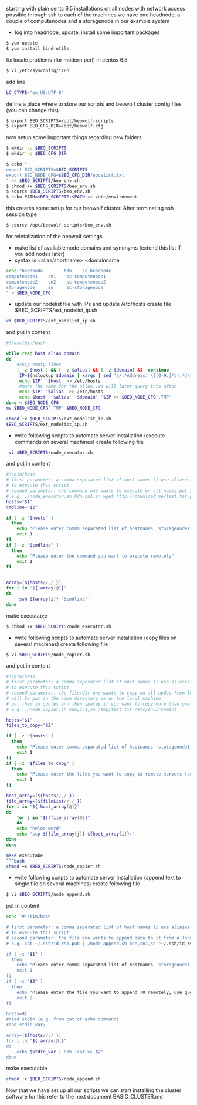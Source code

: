 starting with plain cents 6.5 installations on all nodes with network access possible through ssh to each of the machines
we have one headnode, a couple of computenodes and a storagenode in our example system


* log into headnode, update, install some important packages
```bash
$ yum update
$ yum install bind-utils
```
fix locale problems (for modern perl) in centos 6.5
```bash
$ vi /etc/sysconfig/i18n
```
add line
```bash
LC_CTYPE="en_US.UTF-8"
```

define a place where to store our scripts and beowolf cluster config files (you can change this)
```bash
$ export BEO_SCRIPTS=/opt/beowolf-scripts
$ export BEO_CFG_DIR=/opt/beowolf-cfg
```

now setup some important things regarding new folders
```bash
$ mkdir -p $BEO_SCRIPTS
$ mkdir -p $BEO_CFG_DIR

$ echo "
export BEO_SCRIPTS=$BEO_SCRIPTS
export BEO_NODE_CFG=$BEO_CFG_DIR/nodelist.txt
" >> $BEO_SCRIPTS/beo_env.sh
$ chmod +x $BEO_SCRIPTS/beo_env.sh
$ source $BEO_SCRIPTS/beo_env.sh
$ echo PATH=$BEO_SCRIPTS:$PATH >> /etc/environment
```

this creates some setup for our beowolf cluster.
After terminating ssh session type
```bash
$ source /opt/beowolf-scripts/beo_env.sh
```
for reintalization of the beowolf settings

* make list of available node domains and synonyms (extend this list if you add nodes later)
* syntax is <hostname> <alias/shortname> <domainname
	
```bash
echo "headnode        hdn    sc-headnode  
computenode1    cn1    sc-computenode1
computenode2    cn2    sc-computenode2
storagenode     sn     sc-storagenode
" > $BEO_NODE_CFG
```

* update our nodelist file with IPs and update /etc/hosts
create file $BEO_SCRIPTS/ext_nodelist_ip.sh 

```bash
vi $BEO_SCRIPTS/ext_nodelist_ip.sh
```

and put in content
```bash
#!/usr/bin/bash

while read host alias domain
do
    #skip empty lines
    [ -z $host ] && [ -z $alias] && [ -z $domain] &&  continue
     IP=$(nslookup $domain | xargs | sed 's/.*Address: \([0-9.]*\).*/\1/g')
     echo $IP' '$host  >> /etc/hosts
     #make the same for the alias..we will later query this often
     echo $IP' '$alias  >> /etc/hosts
     echo $host' '$alias' '$domain' '$IP >> $BEO_NODE_CFG'.TMP'
done < $BEO_NODE_CFG
mv $BEO_NODE_CFG'.TMP' $BEO_NODE_CFG
```

```bash
chmod +x $BEO_SCRIPTS/ext_nodelist_ip.sh
$BEO_SCRIPTS/ext_nodelist_ip.sh 
```

* write following scripts to automate server installation (execute commands on several machines)
 create following file 
 
```bash
 vi $BEO_SCRIPTS/node_executor.sh
```
and put in content
```bash
#!/bin/bash
# first parameter: a comma seperated list of host names (i use aliases for this)
# to execute this script
# second parameter: the command one wants to execute on all nodes put into quotes
# e.g. ./node_executor.sh hdn,cn1,sn wget http://download.me/test.tar.gz -C /tmp
hosts="$1"
cmdline="$2"

if [ -z "$hosts" ]
  then
    echo "Please enter comma separated list of hostnames 'storagenode1,storagenode2'"
    exit 1
fi
if [ -z "$cmdline" ]
  then
    echo "Please enter the command you want to execute remotely"
    exit 1
fi


array=(${hosts//,/ })
for i in "${!array[@]}"
do
    `ssh ${array[i]} '$cmdline'`
done
```
make executab;e
```bash
$ chmod +x $BEO_SCRIPTS/node_executor.sh
```


* write following scripts to automate server installation (copy files on several machines)
create following file 
```bash
$ vi $BEO_SCRIPTS/node_copier.sh
```
and put in content
```bash
#!/bin/bash
# first parameter: a comma seperated list of host names (i use aliases for this)
# to execute this script
# second parameter: the file/dir one wants to copy on all nodes from local one
# will be put in the same directory as on the local machine
# put them in quotes and then spaces if you want to copy more than one
# e.g. ./node_copier.sh hdn,cn1,sn /tmp/test.txt /etc/environment

hosts="$1"
files_to_copy="$2"

if [ -z "$hosts" ]
  then
    echo "Please enter comma separated list of hostnames 'storagenode1,storagenode2'"
    exit 1
fi
if [ -z "$files_to_copy" ]
  then
    echo "Please enter the files you want to copy to remote servers (separated by blank)"
    exit 1
fi

host_array=(${hosts//,/ })
file_array=(${fileList// / })
for i in "${!host_array[@]}"
do
    for j in "${!file_array[@]}"
    do 
    echo "heloo word"
    echo "scp ${file_array[j]} ${host_array[i]}:"
done
done

make executabe
```bash
chmod +x $BEO_SCRIPTS/node_copier.sh
```


* write following scripts to automate server installation (append text to single file on several machines)
create following file
```bash
$ vi $BEO_SCRIPTS/node_append.sh
```
put in content
```bash
echo "#!/bin/bash

# first parameter: a comma seperated list of host names (i use aliases for this)
# to execute this script
# second parameter: the file one wants to append data to it from a local stdin
# e.g. cat ~/.ssh/id_rsa.pub | /node_append.sh hdn,cn1,sn "~/.ssh/id_rsa.pub"

if [ -z "$1" ]
  then
    echo "Please enter comma separated list of hostnames 'storagenode1,storagenode2'"
    exit 1
fi
if [ -z "$2" ]
  then
    echo "Please enter the file you want to append TO remotely, use quotes surrounding it"
    exit 2
fi

hosts=$1
#read stdin (e.g. from cat or echo command)
read stdin_var;

array=(${hosts//:/ })
for i in "${!array[@]}"
do
    echo $stdin_var | ssh 'cat >> $2'
done
```

make executable
```bash
chmod +x $BEO_SCRIPTS/node_append.sh
```

Now that we have set up all our scripts we can start installing the cluster software
for this refer to the next document BASIC_CLUSTER.md

